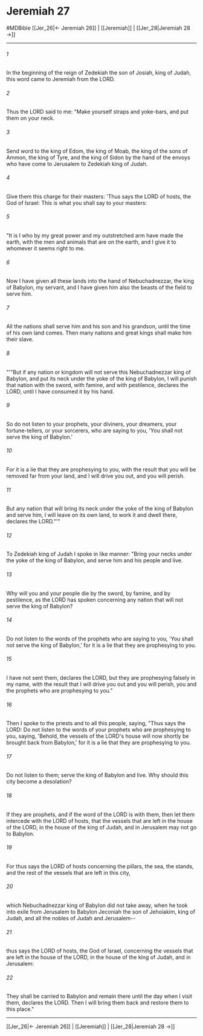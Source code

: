 # Jeremiah 27
#MDBible
[[Jer_26|← Jeremiah 26]] | [[Jeremiah]] | [[Jer_28|Jeremiah 28 →]]

***

###### 1 
In the beginning of the reign of Zedekiah the son of Josiah, king of Judah, this word came to Jeremiah from the LORD. 

###### 2 
Thus the LORD said to me: "Make yourself straps and yoke-bars, and put them on your neck. 

###### 3 
Send word to the king of Edom, the king of Moab, the king of the sons of Ammon, the king of Tyre, and the king of Sidon by the hand of the envoys who have come to Jerusalem to Zedekiah king of Judah. 

###### 4 
Give them this charge for their masters: 'Thus says the LORD of hosts, the God of Israel: This is what you shall say to your masters: 

###### 5 
"It is I who by my great power and my outstretched arm have made the earth, with the men and animals that are on the earth, and I give it to whomever it seems right to me. 

###### 6 
Now I have given all these lands into the hand of Nebuchadnezzar, the king of Babylon, my servant, and I have given him also the beasts of the field to serve him. 

###### 7 
All the nations shall serve him and his son and his grandson, until the time of his own land comes. Then many nations and great kings shall make him their slave. 

###### 8 
"'"But if any nation or kingdom will not serve this Nebuchadnezzar king of Babylon, and put its neck under the yoke of the king of Babylon, I will punish that nation with the sword, with famine, and with pestilence, declares the LORD, until I have consumed it by his hand. 

###### 9 
So do not listen to your prophets, your diviners, your dreamers, your fortune-tellers, or your sorcerers, who are saying to you, 'You shall not serve the king of Babylon.' 

###### 10 
For it is a lie that they are prophesying to you, with the result that you will be removed far from your land, and I will drive you out, and you will perish. 

###### 11 
But any nation that will bring its neck under the yoke of the king of Babylon and serve him, I will leave on its own land, to work it and dwell there, declares the LORD."'" 

###### 12 
To Zedekiah king of Judah I spoke in like manner: "Bring your necks under the yoke of the king of Babylon, and serve him and his people and live. 

###### 13 
Why will you and your people die by the sword, by famine, and by pestilence, as the LORD has spoken concerning any nation that will not serve the king of Babylon? 

###### 14 
Do not listen to the words of the prophets who are saying to you, 'You shall not serve the king of Babylon,' for it is a lie that they are prophesying to you. 

###### 15 
I have not sent them, declares the LORD, but they are prophesying falsely in my name, with the result that I will drive you out and you will perish, you and the prophets who are prophesying to you." 

###### 16 
Then I spoke to the priests and to all this people, saying, "Thus says the LORD: Do not listen to the words of your prophets who are prophesying to you, saying, 'Behold, the vessels of the LORD's house will now shortly be brought back from Babylon,' for it is a lie that they are prophesying to you. 

###### 17 
Do not listen to them; serve the king of Babylon and live. Why should this city become a desolation? 

###### 18 
If they are prophets, and if the word of the LORD is with them, then let them intercede with the LORD of hosts, that the vessels that are left in the house of the LORD, in the house of the king of Judah, and in Jerusalem may not go to Babylon. 

###### 19 
For thus says the LORD of hosts concerning the pillars, the sea, the stands, and the rest of the vessels that are left in this city, 

###### 20 
which Nebuchadnezzar king of Babylon did not take away, when he took into exile from Jerusalem to Babylon Jeconiah the son of Jehoiakim, king of Judah, and all the nobles of Judah and Jerusalem-- 

###### 21 
thus says the LORD of hosts, the God of Israel, concerning the vessels that are left in the house of the LORD, in the house of the king of Judah, and in Jerusalem: 

###### 22 
They shall be carried to Babylon and remain there until the day when I visit them, declares the LORD. Then I will bring them back and restore them to this place." 

***

[[Jer_26|← Jeremiah 26]] | [[Jeremiah]] | [[Jer_28|Jeremiah 28 →]]
